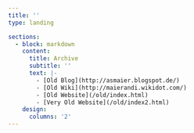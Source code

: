 ```yaml
---
title: ''
type: landing

sections:
  - block: markdown
    content:
      title: Archive
      subtitle: ''
      text: |-
        - [Old Blog](http://asmaier.blogspot.de/)
        - [Old Wiki](http://maierandi.wikidot.com/)
        - [Old Website](/old/index.html)
        - [Very Old Website](/old/index2.html)
    design:
      columns: '2'
---
```




